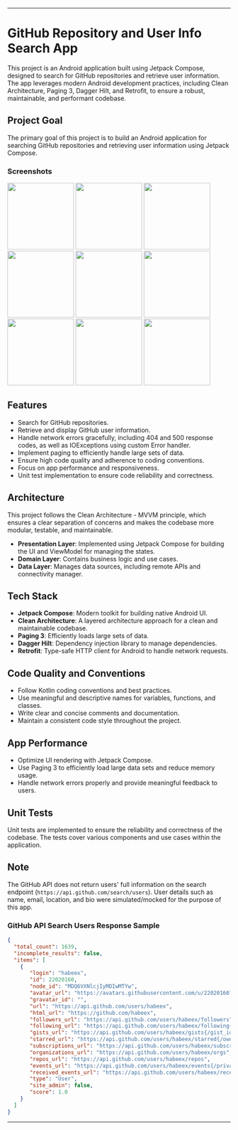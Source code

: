 
---

# GitHub Repository and User Info Search App

This project is an Android application built using Jetpack Compose, designed to search for GitHub repositories and retrieve user information. The app leverages modern Android development practices, including Clean Architecture, Paging 3, Dagger Hilt, and Retrofit, to ensure a robust, maintainable, and performant codebase.

## Project Goal

The primary goal of this project is to build an Android application for searching GitHub repositories and retrieving user information using Jetpack Compose.

### Screenshots
<img src="https://github.com/habeex/Github-Users-Repo/assets/22020160/14741ed7-5373-429c-aa27-e0b5bc005fa9" width="150"/> <img src="https://github.com/habeex/Github-Users-Repo/assets/22020160/27035e79-2e44-468b-9370-01f0c8a42b65" width="150"/> <img src="https://github.com/habeex/Github-Users-Repo/assets/22020160/b85c5bcc-d4e1-4a24-9565-a0582a8a9f05" width="150"/> <img src="https://github.com/habeex/Github-Users-Repo/assets/22020160/90f3f4c6-f738-4883-befb-6b5ea98ae4ec" width="150"/> <img src="https://github.com/habeex/Github-Users-Repo/assets/22020160/1edde5e4-7963-4578-95f5-83687f882ace" width="150"/> <img src="https://github.com/habeex/Github-Users-Repo/assets/22020160/b15f0f23-b791-4055-b09b-81da188a58ab" width="150"/> <img src="https://github.com/habeex/Github-Users-Repo/assets/22020160/124dce55-475d-4a9f-909e-8e9b0c772a0f" width="150"/> <img src="https://github.com/habeex/Github-Users-Repo/assets/22020160/b5fb9803-fe27-4301-a5c8-69c3726889b0" width="150"/> <img src="https://github.com/habeex/Github-Users-Repo/assets/22020160/b9588e8a-a2dd-4f64-aa8b-6d1f25e88996" width="150"/> 


## Features

- Search for GitHub repositories.
- Retrieve and display GitHub user information.
- Handle network errors gracefully, including 404 and 500 response codes, as well as IOExceptions using custom Error handler.
- Implement paging to efficiently handle large sets of data.
- Ensure high code quality and adherence to coding conventions.
- Focus on app performance and responsiveness.
- Unit test implementation to ensure code reliability and correctness.

## Architecture

This project follows the Clean Architecture - MVVM principle, which ensures a clear separation of concerns and makes the codebase more modular, testable, and maintainable.

- **Presentation Layer**: Implemented using Jetpack Compose for building the UI and ViewModel for managing the states.
- **Domain Layer**: Contains business logic and use cases.
- **Data Layer**: Manages data sources, including remote APIs and connectivity manager.

## Tech Stack

- **Jetpack Compose**: Modern toolkit for building native Android UI.
- **Clean Architecture**: A layered architecture approach for a clean and maintainable codebase.
- **Paging 3**: Efficiently loads large sets of data.
- **Dagger Hilt**: Dependency injection library to manage dependencies.
- **Retrofit**: Type-safe HTTP client for Android to handle network requests.

## Code Quality and Conventions

- Follow Kotlin coding conventions and best practices.
- Use meaningful and descriptive names for variables, functions, and classes.
- Write clear and concise comments and documentation.
- Maintain a consistent code style throughout the project.

## App Performance

- Optimize UI rendering with Jetpack Compose.
- Use Paging 3 to efficiently load large data sets and reduce memory usage.
- Handle network errors properly and provide meaningful feedback to users.

## Unit Tests

Unit tests are implemented to ensure the reliability and correctness of the codebase. The tests cover various components and use cases within the application.

## Note

The GitHub API does not return users' full information on the search endpoint (`https://api.github.com/search/users`). User details such as name, email, location, and bio were simulated/mocked for the purpose of this app.

### GitHub API Search Users Response Sample
```json
{
  "total_count": 1639,
  "incomplete_results": false,
  "items": [
    {
       "login": "habeex",
       "id": 22020160,
       "node_id": "MDQ6VXNlcjIyMDIwMTYw",
       "avatar_url": "https://avatars.githubusercontent.com/u/22020160?v=4",
       "gravatar_id": "",
       "url": "https://api.github.com/users/habeex",
       "html_url": "https://github.com/habeex",
       "followers_url": "https://api.github.com/users/habeex/followers",
       "following_url": "https://api.github.com/users/habeex/following{/other_user}",
       "gists_url": "https://api.github.com/users/habeex/gists{/gist_id}",
       "starred_url": "https://api.github.com/users/habeex/starred{/owner}{/repo}",
       "subscriptions_url": "https://api.github.com/users/habeex/subscriptions",
       "organizations_url": "https://api.github.com/users/habeex/orgs",
       "repos_url": "https://api.github.com/users/habeex/repos",
       "events_url": "https://api.github.com/users/habeex/events{/privacy}",
       "received_events_url": "https://api.github.com/users/habeex/received_events",
       "type": "User",
       "site_admin": false,
       "score": 1.0
    }
  ]
}
```

---
